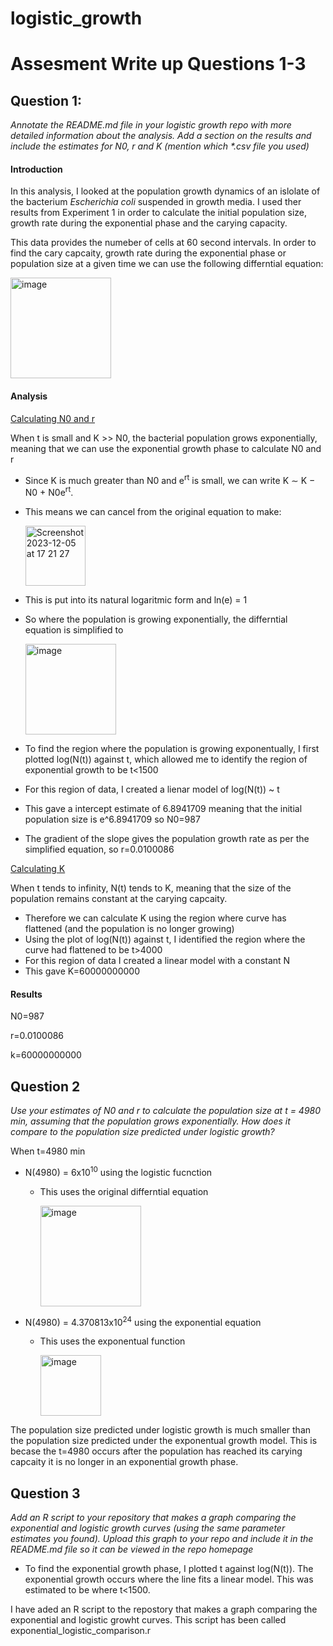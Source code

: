 # logistic_growth
# Assesment Write up Questions 1-3
## Question 1:
_Annotate the README.md file in your logistic growth repo with more detailed information about the analysis. Add a section on the results and include the estimates for N0, r and K (mention which *.csv file you used)_

#### Introduction 
In this analysis, I looked at the population growth dynamics of an islolate of the bacterium _Escherichia coli_ suspended in growth media. I used ther results from Experiment 1 in order to calculate the initial population size, growth rate during the exponential phase and the carying capacity. 

This data provides the numeber of cells at 60 second intervals. In order to find the cary capcaity, growth rate during the exponential phase or population size at a given time we can use the following differntial equation: 

<img width="161" alt="image" src="https://github.com/AnonymousUsernameCodingAssigment/logistic_growth/assets/150151352/10299ef9-8e3c-471c-9969-4ed1bf1cea3f">

#### Analysis 
<ins>Calculating N0 and r</ins>

When t is small and K >> N0, the bacterial population grows exponentially, meaning that we can use the exponential growth phase to calculate N0 and r
* Since K is much greater than N0 and e<sup>rt</sup> is small, we can write K ∼ K − N0 + N0e<sup>rt</sup>.
* This means we can cancel from the original equation to make: 
  
  <img width="96" alt="Screenshot 2023-12-05 at 17 21 27" src="https://github.com/AnonymousUsernameCodingAssigment/logistic_growth/assets/150151352/1d09f4a3-7782-40ed-810d-12be8939213b">
* This is put into its natural logaritmic form and ln(e) = 1
* So where the population is growing exponentially, the differntial equation is simplified to
  
  <img width="145" alt="image" src="https://github.com/AnonymousUsernameCodingAssigment/logistic_growth/assets/150151352/08149cbd-7156-4833-b88c-e739ef29435c">

* To find the region where the population is growing exponentually, I first plotted log(N(t)) against t, which allowed me to identify the region of exponential growth to be t<1500
* For this region of data, I created a lienar model of log(N(t)) ~ t
* This gave a intercept estimate of 6.8941709 meaning that the initial population size is e^6.8941709 so N0=987
* The gradient of the slope gives the population growth rate as per the simplified equation, so r=0.0100086

<ins>Calculating K</ins>

When t tends to infinity, N(t) tends to K, meaning that the size of the population remains constant at the carying capcaity. 
* Therefore we can calculate K using the region where curve has flattened (and the population is no longer growing)
* Using the plot of log(N(t)) against t, I identified the region where the curve had flattened to be t>4000
* For this region of data I created a linear model with a constant N
* This gave K=60000000000
 
#### Results 
N0=987

r=0.0100086

k=60000000000

## Question 2 
_Use your estimates of N0 and r to calculate the population size at t = 4980 min, assuming that the population grows exponentially. How does it compare to the population size predicted under logistic growth?_

When t=4980 min
* N(4980) = 6x10<sup>10</sup> using the logistic fucnction
  * This uses the original differntial equation

    <img width="161" alt="image" src="https://github.com/AnonymousUsernameCodingAssigment/logistic_growth/assets/150151352/adbeea9b-e48b-4483-8b9d-467a2c693d93">

* N(4980) = 4.370813x10<sup>24</sup> using the exponential equation
  * This uses the exponentual function

    <img width="97" alt="image" src="https://github.com/AnonymousUsernameCodingAssigment/logistic_growth/assets/150151352/b0695f16-72c5-4554-bb32-cded0b60012b">

The population size predicted under logistic growth is much smaller than the population size predicted under the exponentual growth model. This is becase the t=4980 occurs after the population has reached its carying capcaity it is no longer in an exponential growth phase. 

## Question 3 
_Add an R script to your repository that makes a graph comparing the exponential and logistic growth curves (using the same parameter estimates you found). Upload this graph to your repo and include it in the README.md file so it can be viewed in the repo homepage_







* To find the exponential growth phase, I plotted t against log(N(t)). The exponential growth occurs where the line fits a linear model. This was estimated to be where t<1500. 

I have aded an R script to the repostory that makes a graph comparing the exponential and logistic growht curves. This script has been called exponential_logistic_comparison.r
